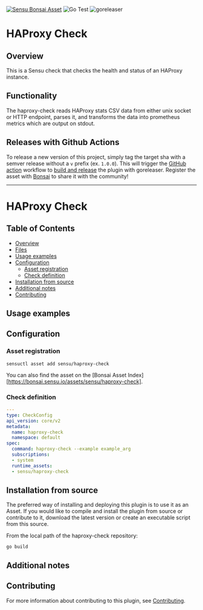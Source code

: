 [![Sensu Bonsai Asset](https://img.shields.io/badge/Bonsai-Download%20Me-brightgreen.svg?colorB=89C967&logo=sensu)](https://bonsai.sensu.io/assets/sensu/haproxy-check)
![Go Test](https://github.com/sensu/haproxy-check/workflows/Go%20Test/badge.svg)
![goreleaser](https://github.com/sensu/haproxy-check/workflows/goreleaser/badge.svg)

# HAProxy Check

## Overview
This is a Sensu check that checks the health and status of an HAProxy instance.

## Functionality

The haproxy-check reads HAProxy stats CSV data from either unix socket or HTTP
endpoint, parses it, and transforms the data into prometheus metrics which are
output on stdout.

## Releases with Github Actions

To release a new version of this project, simply tag the target sha with a semver release without a `v`
prefix (ex. `1.0.0`). This will trigger the [GitHub action][5] workflow to [build and release][4]
the plugin with goreleaser. Register the asset with [Bonsai][8] to share it with the community!

***

# HAProxy Check

## Table of Contents
- [Overview](#overview)
- [Files](#files)
- [Usage examples](#usage-examples)
- [Configuration](#configuration)
  - [Asset registration](#asset-registration)
  - [Check definition](#check-definition)
- [Installation from source](#installation-from-source)
- [Additional notes](#additional-notes)
- [Contributing](#contributing)

## Usage examples

## Configuration

### Asset registration

```
sensuctl asset add sensu/haproxy-check
```

You can also find the asset on the [Bonsai Asset Index][https://bonsai.sensu.io/assets/sensu/haproxy-check].

### Check definition

```yml
---
type: CheckConfig
api_version: core/v2
metadata:
  name: haproxy-check
  namespace: default
spec:
  command: haproxy-check --example example_arg
  subscriptions:
  - system
  runtime_assets:
  - sensu/haproxy-check
```

## Installation from source

The preferred way of installing and deploying this plugin is to use it as an Asset. If you would
like to compile and install the plugin from source or contribute to it, download the latest version
or create an executable script from this source.

From the local path of the haproxy-check repository:

```
go build
```

## Additional notes

## Contributing

For more information about contributing to this plugin, see [Contributing][1].

[1]: https://github.com/sensu/sensu-go/blob/master/CONTRIBUTING.md
[2]: https://github.com/sensu-community/sensu-plugin-sdk
[3]: https://github.com/sensu-plugins/community/blob/master/PLUGIN_STYLEGUIDE.md
[4]: https://github.com/sensu-community/check-plugin-template/blob/master/.github/workflows/release.yml
[5]: https://github.com/sensu-community/check-plugin-template/actions
[6]: https://docs.sensu.io/sensu-go/latest/reference/checks/
[7]: https://github.com/sensu-community/check-plugin-template/blob/master/main.go
[8]: https://bonsai.sensu.io/
[9]: https://github.com/sensu-community/sensu-plugin-tool
[10]: https://docs.sensu.io/sensu-go/latest/reference/assets/
